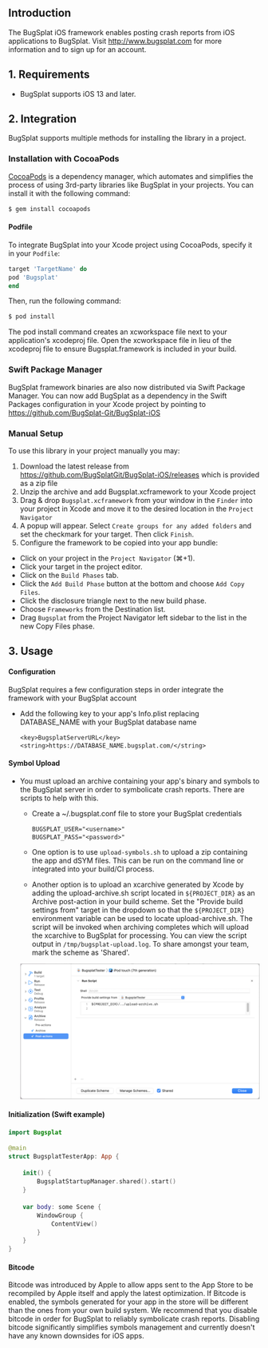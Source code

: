 ## Introduction

The BugSplat iOS framework enables posting crash reports from iOS applications to BugSplat. Visit http://www.bugsplat.com for more information and to sign up for an account. 

## 1. Requirements

* BugSplat supports iOS 13 and later.

## 2. Integration

BugSplat supports multiple methods for installing the library in a project.

### Installation with CocoaPods

[CocoaPods](http://cocoapods.org) is a dependency manager, which automates and simplifies the process of using 3rd-party libraries like BugSplat in your projects. You can install it with the following command:

```bash
$ gem install cocoapods
```

#### Podfile

To integrate BugSplat into your Xcode project using CocoaPods, specify it in your `Podfile`:

```ruby
target 'TargetName' do
pod 'Bugsplat'
end
```

Then, run the following command:

```bash
$ pod install
```

The pod install command creates an xcworkspace file next to your application's xcodeproj file. Open the xcworkspace file in lieu of the xcodeproj file to ensure Bugsplat.framework is included in your build.

### Swift Package Manager
BugSplat framework binaries are also now distributed via Swift Package Manager. You can now add BugSplat as a dependency in the Swift Packages configuration in your Xcode project by pointing to <https://github.com/BugSplat-Git/BugSplat-iOS>

### Manual Setup

To use this library in your project manually you may:  

1. Download the latest release from https://github.com/BugSplatGit/BugSplat-iOS/releases which is provided as a zip file
2. Unzip the archive and add Bugsplat.xcframework to your Xcode project
3. Drag & drop `Bugsplat.xcframework` from your window in the `Finder` into your project in Xcode and move it to the desired location in the `Project Navigator`
4. A popup will appear. Select `Create groups for any added folders` and set the checkmark for your target. Then click `Finish`.
5. Configure the framework to be copied into your app bundle:
- Click on your project in the `Project Navigator` (⌘+1).
- Click your target in the project editor.
- Click on the `Build Phases` tab.
- Click the `Add Build Phase` button at the bottom and choose `Add Copy Files`.
- Click the disclosure triangle next to the new build phase.
- Choose `Frameworks` from the Destination list.
- Drag `Bugsplat` from the Project Navigator left sidebar to the list in the new Copy Files phase.

## 3. Usage

#### Configuration

BugSplat requires a few configuration steps in order integrate the framework with your BugSplat account

- Add the following key to your app's Info.plist replacing DATABASE_NAME with your BugSplat database name

    ```
    <key>BugsplatServerURL</key>
    <string>https://DATABASE_NAME.bugsplat.com/</string>
    ```
    
#### Symbol Upload

- You must upload an archive containing your app's binary and symbols to the BugSplat server in order to symbolicate crash reports. There are scripts to help  with this.  
    - Create a ~/.bugsplat.conf file to store your BugSplat credentials

        ```
        BUGSPLAT_USER="<username>"
        BUGSPLAT_PASS="<password>"
        ```    
    - One option is to use `upload-symbols.sh` to upload a zip containing the app and dSYM files. This can be run on the command line or integrated into your build/CI process.
    - Another option is to upload an xcarchive generated by Xcode by adding the upload-archive.sh script located in `${PROJECT_DIR}` as an Archive post-action in your build scheme. Set the "Provide build settings from" target in the dropdown so that the `${PROJECT_DIR}` environment variable can be used to locate upload-archive.sh. The script will be invoked when archiving completes which will upload the xcarchive to BugSplat for processing. You can view the script output in `/tmp/bugsplat-upload.log`.  To share amongst your team, mark the scheme as 'Shared'.

    ![iOS Post Archive Script](/BugsplatTester/post-archive-script.png?raw=true)

#### Initialization (Swift example)

```swift
import Bugsplat
```
```swift
@main
struct BugsplatTesterApp: App {

    init() {
        BugsplatStartupManager.shared().start()
    }

    var body: some Scene {
        WindowGroup {
            ContentView()
        }
    }
}
```

#### Bitcode
Bitcode was introduced by Apple to allow apps sent to the App Store to be recompiled by Apple itself and apply the latest optimization. If Bitcode is enabled, the symbols generated for your app in the store will be different than the ones from your own build system. We recommend that you disable bitcode in order for BugSplat to reliably symbolicate crash reports. Disabling bitcode significantly simplifies symbols management and currently doesn't have any known downsides for iOS apps.
